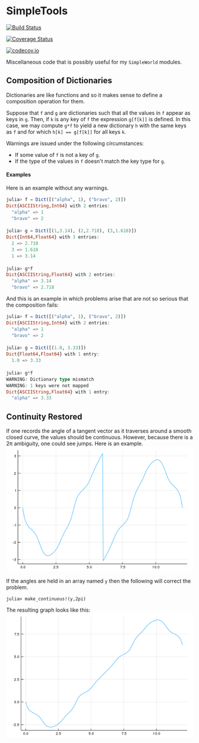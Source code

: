 # SimpleTools


[![Build Status](https://travis-ci.org/scheinerman/SimpleTools.jl.svg?branch=master)](https://travis-ci.org/scheinerman/SimpleTools.jl)

[![Coverage Status](https://coveralls.io/repos/scheinerman/SimpleTools.jl/badge.svg?branch=master&service=github)](https://coveralls.io/github/scheinerman/SimpleTools.jl?branch=master)

[![codecov.io](http://codecov.io/github/scheinerman/SimpleTools.jl/coverage.svg?branch=master)](http://codecov.io/github/scheinerman/SimpleTools.jl?branch=master)



Miscellaneous code that is possibly useful
for my `SimpleWorld` modules.


## Composition of Dictionaries

Dictionaries are like functions and so it makes sense
to define a composition operation for them.

Suppose that `f` and `g` are dictionaries such
that all the values in `f` appear as keys in `g`.
Then, if `k` is any key of `f` the expression `g[f[k]]`
is defined. In this case, we may compute `g*f` to
yield a new dictionary `h` with the same keys as `f`
and for which `h[k] == g[f[k]]` for all keys `k`.

Warnings are issued under the following circumstances:
+ If some value of `f` is not a key of `g`.
+ If the type of the values in `f` doesn't match
the key type for `g`.

#### Examples

Here is an example without any warnings.

```julia
julia> f = Dict([("alpha", 1), ("bravo", 2)])
Dict{ASCIIString,Int64} with 2 entries:
  "alpha" => 1
  "bravo" => 2

julia> g = Dict([(1,3.14), (2,2.718), (3,1.618)])
Dict{Int64,Float64} with 3 entries:
  2 => 2.718
  3 => 1.618
  1 => 3.14

julia> g*f
Dict{ASCIIString,Float64} with 2 entries:
  "alpha" => 3.14
  "bravo" => 2.718
```

And this is an example in which problems arise
that are not so serious that the composition fails:

```julia
julia> f = Dict([("alpha", 1), ("bravo", 2)])
Dict{ASCIIString,Int64} with 2 entries:
  "alpha" => 1
  "bravo" => 2

julia> g = Dict([(1.0, 3.33)])
Dict{Float64,Float64} with 1 entry:
  1.0 => 3.33

julia> g*f
WARNING: Dictionary type mismatch
WARNING: 1 keys were not mapped
Dict{ASCIIString,Float64} with 1 entry:
  "alpha" => 3.33
```

## Continuity Restored

If one records the angle of a tangent vector as it traverses around a smooth closed
curve, the values should be continuous. However, because there is a 2π ambiguity,
one could see jumps. Here is an example.
![](discon.png)

If the angles are held in an array named `y` then the following will
correct the problem.
```
julia> make_continuous!(y,2pi)
```
The resulting graph looks like this:
![](con.png)
